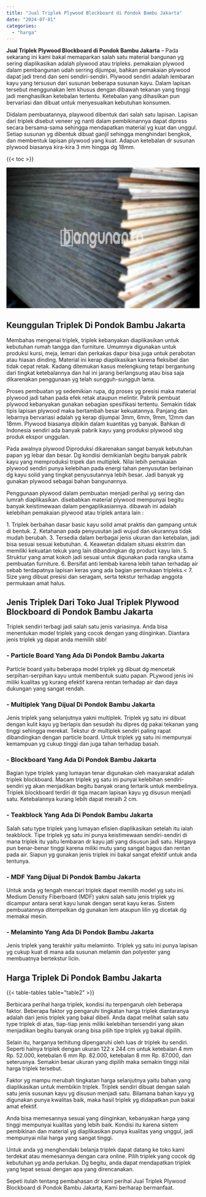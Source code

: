 ```yaml
---
title: "Jual Triplek Plywood Blockboard di Pondok Bambu Jakarta"
date: "2024-07-01"
categories: 
  - "harga"
---
```


**Jual Triplek Plywood Blockboard di Pondok Bambu Jakarta** – Pada sekarang ini kami bakal memaparkan salah satu material bangunan yg sering diaplikasikan adalah plywood atau tripleks. pemakaian plywood dalam pembangunan udah serring dijumpai, bahkan pemakaian plywood dapat jadi trend dan seni sendiri-sendiri. Plywood sendiri adalah lembaran kayu yang tersusun dari susunan beberapa susunan kayu. Dalam lapisan tersebut menggunakan lem khusus dengan dibawah tekanan yang tinggi jadi menghasilkan ketebalan tertentu. Ketebalan yang dihasilkan pun bervariasi dan dibuat untuk menyesuaikan kebutuhan konsumen.

Didalam pembuatannya, playwood dibentuk dari salah satu lapisan. Lapisan dari triplek disebut veneer yg nanti dalam pembikinannya dapat dipress secara bersama-sama sehingga mendapatkan material yg kuat dan unggul. Setiap susunan yg dibentuk dibuat ganjil sehingga menghindari bengkok, dan membentuk lapisan plywood yang kuat. Adapun ketebalan dr susunan plywood biasanya kira-kira 3 mm hingga dg 18mm.

{{< toc >}}

![Jual Triplek Plywood Blockboard di Pondok Bambu Jakarta](/images/jual-triplek-murah-32.png)

## Keunggulan Triplek Di Pondok Bambu Jakarta

Membahas mengenai triplek, triplek kebanyakan diaplikasikan untuk kebutuhan rumah tangga dan furniture. Umumnya digunakan untuk produksi kursi, meja, lemari dan perkakas dapur bisa juga untuk perabotan atau hiasan dinding. Material ini kerap diaplikasikan karena fleksibel dan tidak cepat retak. Kadang ditemukan kasus melengkung tetapi bergantung dari tingkat ketebalannya dan hal ini jarang berlangsung atau bisa saja dikarenakan penggunaan yg telah sungguh-sungguh lama.

Proses pembuatan yg sedemikian rupa, dg proses yg presisi maka material plywood jadi tahan pada efek retak ataupun melintir. Pabrik pembuat plywood kebanyakan gunakan sebagian spesifikasi tertentu. Semakin tidak tipis lapisan plywood maka bertambah besar kekuatannya. Panjang dan lebarnya bervariasi adalah yg kerap dijumpai 3mm, 6mm, 9mm, 12mm dan 18mm. Plywood biasanya dibikin dalam kuantitas yg banyak. Bahkan di Indonesia sendiri ada banyak pabrik kayu yang produksi plywood sbg produk ekspor unggulan.

Pada awalnya plywood Diproduksi dikarenakan sangat banyak kebutuhan papan yg lebar dan besar. Dg kondisi demikianlah begitu banyak pabrik kayu yang memproduksi tripek dan multiplek. Nilai lebih pemakaian plywood sendiri punya kelebihan pada energi tahan penyusutan berlainan dg kayu solid yang tingkat penyusutannya lebih besar. Jadi banyak yg gunakan plywood sebagai bahan bangunannya.

Penggunaan plywood dalam pembuatan menjadi perihal yg sering dan lumrah diaplikasikan. disebabkan material plywood mempunyai begitu banyak keistimewaan dalam pengaplikasiannya. dibawah ini adalah kelebihan pemakaian plywood atau triplek antara lain :

1\. Triplek berbahan dasar basic kayu solid amat praktis dan gampang untuk di bentuk. 2. Ketahanan pada penyusutan jadi wujud dan ukurannya tidak mudah berubah. 3. Tersedia dalam berbagai jenis ukuran dan ketebalan, jadi bisa sesuai sesuai kebutuhan. 4. Keawetan didalam situasi ekstrim dan memiliki kekuatan tekuk yang lain dibandingkan dg product kayu lain. 5. Struktur yang amat kokoh jadi sesuai untuk digunakan pada rangka utama pembuatan furniture. 6. Bersifat anti lembab karena lebih tahan terhadap air sebab terdapatnya lapisan keras yang ada bagian permukaan tripleks.< 7. Size yang dibuat presisi dan seragam, serta tekstur terhadap anggota permukaan amat halus.

## Jenis Triplek Dari Toko Jual Triplek Plywood Blockboard di Pondok Bambu Jakarta

Triplek sendiri terbagi jadi salah satu jenis variasinya. Anda bisa menentukan model triplek yang cocok dengan yang diinginkan. Diantara jenis triplek yg dapat anda memilih sbb!

### \- Particle Board Yang Ada Di Pondok Bambu Jakarta

Particle board yaitu beberapa model triplek yg dibuat dg mencetak serpihan-serpihan kayu untuk membentuk suatu papan. PLywood jenis ini miliki kualitas yg kurang efektif karena rentan terhadap air dan daya dukungan yang sangat rendah.

### \- Multiplek Yang Dijual Di Pondok Bambu Jakarta

Jenis triplek yang selanjutnya yakni multiplek. Triplek yg satu ini dibuat dengan kulit kayu yg berlapis dan sesudah itu dipres dg pakai tekanan yang tinggi sehingga merekat. Tekstur dr multiplek sendiri paling rapat dibandingkan dengan particle board. Untuk triplek yg satu ini mempunyai kemampuan yg cukup tinggi dan juga tahan terhadap basah.

### \- Blockboard Yang Ada Di Pondok Bambu Jakarta

Bagian type triplek yang lumayan tenar digunakan oleh masyarakat adalah triplek blockboard. Macam triplek yg satu ini punyai kelebihan sendiri-sendiri yg akan menjadikan begitu banyak orang tertarik untuk membelinya. Triplek blockboard terdiri dr tiga macam lapisan kayu yg disusun menjadi satu. Ketebalannya kurang lebih dapat meraih 2 cm.

### \- Teakblock Yang Ada Di Pondok Bambu Jakarta

Salah satu type triplek yang lumayan efisien diaplikasikan setelah itu ialah teakblock. Tipe triplek yg satu ini punya keistimewaan sendiri-sendiri di mana triplek itu yaitu lembaran dr kayu jati yang disusun jadi satu. Hargaya pun benar-benar tinggi karena miliki mutu yang sangat bagus dan rentan pada air. Siapun yg gunakan jenis triplek ini bakal sangat efektif untuk anda tentunya.

### \- MDF Yang Dijual Di Pondok Bambu Jakarta

Untuk anda yg tengah mencari triplek dapat memilih model yg satu ini. Medium Density Fiberboard (MDF) yakni salah satu jenis triplek yg dicampur antara serat kayu lunak dengan serat kayu keras. Sistem pembuatannya ditempelkan dg gunakan lem ataupun lilin yg dicetak dg memakai mesin.

### \- Melaminto Yang Ada Di Pondok Bambu Jakarta

Jenis triplek yang terakhir yaitu melaminto. Triplek yg satu ini punya lapisan yg cukup kuat di mana ada susunan melamin dan polyester yang membuatnya bertekstur licin.

## Harga Triplek Di Pondok Bambu Jakarta

{{< table-tables table="table2" >}}

Berbicara perihal harga triplek, kondisi itu terpengaruh oleh beberapa faktor. Beberapa faktor yg pengaruhi tingkatan harga triplek diantaranya adalah dari jenis triplek yang bakal dibeli. Anda dapat melihat salah satu type triplek di atas, tiap-tiap jenis miliki kelebihan tersendiri yang akan menjadikan begitu banyak orang bisa pilih tipe triplek yg bakal dipilih.

Selain itu, harganya terhitung dipengaruhi oleh luas dr triplek itu sendiri. Seperti halnya triplek dengan ukuran 122 x 244 cm untuk ketebalan 4 mm Rp. 52.000, ketebalan 6 mm Rp. 82.000, ketebalan 8 mm Rp. 87.000, dan seterusnya. Semakin besar ukuran yang dipilih maka semakin tinggi nilai harga triplek tersebut.

Faktor yg mampu merubah tingkatan harga selanjutnya yaitu bahan yang diaplikasikan untuk membikin triplek. Triplek sendiri dibuat dengan salah satu jenis susunan kayu yg disusun menjadi satu. Bilamana bahan kayu yg digunakan punya kwalitas baik, maka hasil triplek yg didapatkan pun bakal amat efektif.

Anda bisa memesannya sesuai yang diinginkan, kebanyakan harga yang tinggi mempunyai kualitas yang lebih baik. Kondisi itu karena sistem pembikinan dan material yg diaplikasikan punya kualitas yang unggul, jadi mempunyai nilai harga yang sangat tinggi.

Untuk anda yg menghendaki belanja triplek dapat datang ke toko kami terdekat atau memesannya dengan cara online. Pilih triplek yang cocok dg kebutuhan yg anda perlukan. Dg begitu, anda dapat mendapatkan triplek yang tepat sesuai dengan apa yang direncanakan.

Sepeti itulah tentang pembahasan dr kami perihal Jual Triplek Plywood Blockboard di Pondok Bambu Jakarta, Kami berharap bermanfaat.
